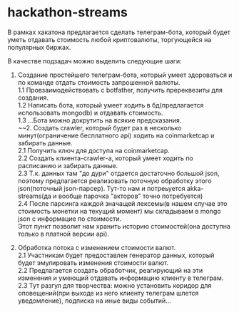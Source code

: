 # hackathon-streams

В рамках хакатона предлагается сделать телеграм-бота, который будет уметь отдавать стоимость любой криптовалюты, торгующейся на популярных биржах.

В качестве подзадач можно выделить следующие шаги:<br/>
1. Создание простейшего телеграм-бота, который умеет здороваться и по команде отдать стоимость запрошенной валюты.<br/>
  1.1 Провзаимодействовать с botfather, получить пререквезиты для создания.<br/>
  1.2 Написать бота, который умеет ходить в бд(предлагается использовать mongodb) и отдавать стоимость.<br/>
  1.3 ...Бота можно докрутить на всякие предсказания.<br/>
~~2. Создать crawler, который будет раз в несколько минут(ограничение бесплатного api) ходить на coinmarketcap и забирать данные.<br/>
  2.1 Получить ключ для доступа на coinmarketcap.<br/>
  2.2 Создать клиента-crawler-а, который умеет ходить по расписанию и забирать данные.<br/>
  2.3 Т.к. данных там "до дури" отдается достаточно большой json, поэтому предлагается реализовать поточную обработку этого json(поточный json-парсер). Тут-то нам и потреьуется akka-streams(да и вообще парочка "акторов" точно потребуется)<br/>
  2.4 После парсинга каждой значащей лексемы(в нашем случае это стоимость монетки на текущий момент) мы складываем в mongo json с информацие по стоимости.<br/>
      Этот пункт позволит нам хранить историю стоимостей(она доступна только в платной версии api).

2. Обработка потока с изменением стоимости валют.<br/>
  2.1 Участникам будет предоставлен генератор данных, который будет эмулировать изменения стоимости валют.<br/>
  2.2 Предлагается создать обработчик, реагирующий на эти изменения и умеющий отдавать информацию клиенту в телеграм.<br/>
  2.3 Тут разгул для творчества: можно установить коридор для оповещений(при выходе из него клиенту телеграм шлется уведомление), подписка на иные виды событий...
